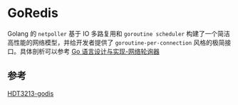 # GoRedis

Golang 的 `netpoller` 基于 IO 多路复用和 `goroutine scheduler` 构建了一个简洁高性能的网络模型，并给开发者提供了 `goroutine-per-connection` 风格的极简接口。具体剖析可以参考 [Go 语言设计与实现-网络轮询器](https://draveness.me/golang/docs/part3-runtime/ch06-concurrency/golang-netpoller/)

## 参考
[HDT3213-godis](https://github.com/HDT3213/godis)
